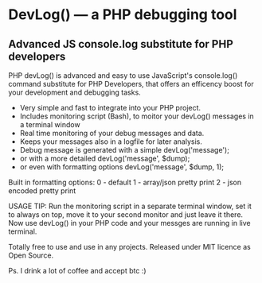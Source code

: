 # DevLog()  — a PHP debugging tool
## Advanced JS console.log substitute for PHP developers

PHP devLog() is advanced and easy to use JavaScript's console.log() command substitute for PHP Developers, that offers an efficency boost for your development and debugging tasks.

* Very simple and fast to integrate into your PHP project.
* Includes monitoring script (Bash), to moitor your devLog() messages in a terminal window 
* Real time monitoring of your debug messages and data. 
* Keeps your messages also in a logfile for later analysis. 
* Debug message is generated with a simple devLog('message');
* or with a more detailed devLog('message', $dump);
* or even with formatting options devLog('message', $dump, 1);

Built in formatting options:
0 - default
1 - array/json pretty print
2 - json encoded pretty print

USAGE TIP: Run the monitoring script in a separate terminal window, set it to always on top, move it to your second monitor and just leave it there. Now use devLog() in your PHP code and your messges are running in live terminal.

Totally free to use and use in any projects. 
Released under MIT licence as Open Source.

Ps. I drink a lot of coffee and accept btc :)
